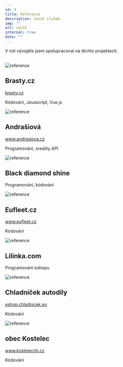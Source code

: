 ```yaml
---
id: 4
title: Reference
description: Ceník služeb.
img: ""
alt: ceník
internal: true
date: ""
---
```


V roli vývojáře jsem spolupracoval na těchto projektech.
<br>
<br>
<div class="row testimonial">

 <div class="col-12 col-sm-6 col-lg-4">
    <div class="testimonial__image mb-30">
      <img class="img-fluid" src="/img/reference/brasty.png" alt="reference">
      <div class="testimonial__text">
        <h2>Brasty.cz</h2>
        <a class="testimonial__anchor" target="_blank" href="http://www.brasty.cz">brasty.cz</a>
        <p class="testimonial__description">Kódování, Javascript, Vue.js</p>
      </div>
    </div>
  </div>
  
  <div class="col-12 col-sm-6 col-lg-4">
    <div class="testimonial__image mb-30">
      <img class="img-fluid" src="/img/reference/andrasiova.png" alt="reference">
      <div class="testimonial__text">
        <h2>Andrašiová</h2>
        <a class="testimonial__anchor" target="_blank" href="http://www.andrasiova.cz">www.andrasiova.cz</a>
        <p class="testimonial__description">Programování, sreality API</p>
      </div>
    </div>
  </div>

  <div class="col-12 col-sm-6 col-lg-4">
    <div class="testimonial__image mb-30">
      <img class="img-fluid" src="/img/reference/black.png" alt="reference">
      <div class="testimonial__text">
        <h2>Black diamond shine</h2>
        <p class="testimonial__description">Programování, kódování</p>
      </div>
    </div>
  </div>


  <div class="col-12 col-sm-6 col-lg-4">
    <div class="testimonial__image mb-30">
      <img class="img-fluid" src="/img/reference/eufleet.jpg" alt="reference">
      <div class="testimonial__text">
        <h2>Eufleet.cz</h2>
        <a class="testimonial__anchor" target="_blank" href="http://www.eufleet.cz/">www.eufleet.cz</a>
        <p class="testimonial__description">Kódování</p>
      </div>
    </div>
  </div>

  <div class="col-12 col-sm-6 col-lg-4">
    <div class="testimonial__image mb-30">
      <img class="img-fluid" src="/img/reference/lilinka.png" alt="reference">
      <div class="testimonial__text">
        <h2>Lilinka.com</h2>
        <p class="testimonial__description">Programování eshopu</p>
      </div>
    </div>
  </div>

  <div class="col-12 col-sm-6 col-lg-4">
    <div class="testimonial__image mb-30">
      <img class="img-fluid" src="/img/reference/chladnicek.png" alt="reference">
      <div class="testimonial__text">
        <h2>Chladníček autodíly</h2>
        <a class="testimonial__anchor" target="_blank" href="http://eshop.chladnicek.eu">eshop.chladnicek.eu</a>
        <p class="testimonial__description">Kódování</p>
      </div>
    </div>
  </div>

  <div class="col-12 col-sm-6 col-lg-4">
    <div class="testimonial__image mb-30">
      <img class="img-fluid" src="/img/reference/kostelecnh.png" alt="reference">
      <div class="testimonial__text">
        <h2>obec Kostelec</h2>
        <a class="testimonial__anchor" target="_blank" href="http://www.kostelecnh.cz">www.kostelecnh.cz</a>
        <p class="testimonial__description">Kódování</p>
      </div>
    </div>
  </div>

</div>
